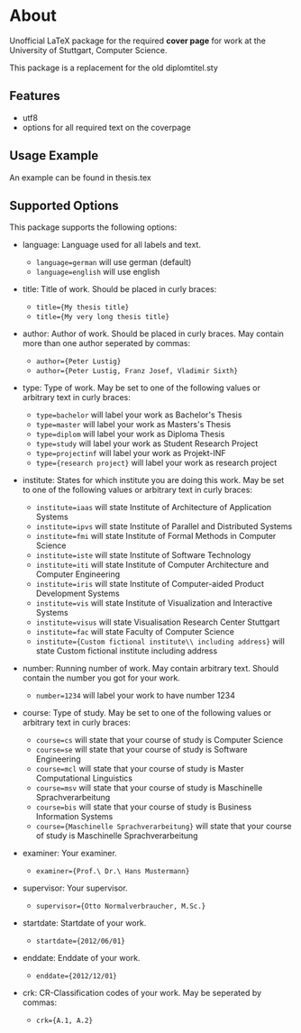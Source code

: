 # About

Unofficial LaTeX package for the required **cover page** for work at the University of Stuttgart, Computer Science.

This package is a replacement for the old diplomtitel.sty

## Features

- utf8 
- options for all required text on the coverpage

## Usage Example

An example can be found in thesis.tex 

## Supported Options

This package supports the following options:

- language: Language used for all labels and text.
	- `language=german` will use german (default)
	- `language=english` will use english

- title: Title of work. Should be placed in curly braces:

	- `title={My thesis title}`
	- `title={My very long thesis title}`

- author: Author of work. Should be placed in curly braces. May contain more than one author seperated by commas:
	- `author={Peter Lustig}`
	- `author={Peter Lustig, Franz Josef, Vladimir Sixth}`

- type: Type of work. May be set to one of the following values or arbitrary text in curly braces:
	- `type=bachelor` will label your work as Bachelor's Thesis
	- `type=master` will label your work as Masters's Thesis
	- `type=diplom` will label your work as Diploma Thesis
	- `type=study` will label your work as Student Research Project
	- `type=projectinf` will label your work as Projekt-INF
	- `type={research project}` will label your work as research project
	
- institute: States for which institute you are doing this work. May be set to one of the following values or arbitrary text in curly braces:
	- `institute=iaas` will state Institute of Architecture of Application Systems
	- `institute=ipvs` will state Institute of Parallel and Distributed Systems
	- `institute=fmi` will state Institute of Formal Methods in Computer Science
	- `institute=iste` will state Institute of Software Technology
	- `institute=iti` will state Institute of Computer Architecture and Computer Engineering
	- `institute=iris` will state Institute of Computer-aided Product Development Systems
	- `institute=vis` will state Institute of Visualization and Interactive Systems
	- `institute=visus` will state Visualisation Research Center Stuttgart
	- `institute=fac` will state Faculty of Computer Science
	- `institute={Custom fictional institute\\ including address}` will state Custom fictional institute including address

- number: Running number of work. May contain arbitrary text. Should contain the number you got for your work.
	- `number=1234` will label your work to have number 1234

- course: Type of study. May be set to one of the following values or arbitrary text in curly braces:
	- `course=cs` will state that your course of study is Computer Science
	- `course=se` will state that your course of study is Software Engineering
	- `course=mcl` will state that your course of study is Master Computational Linguistics
	- `course=msv` will state that your course of study is Maschinelle Sprachverarbeitung
	- `course=bis` will state that your course of study is Business Information Systems
	- `course={Maschinelle Sprachverarbeitung}` will state that your course of study is Maschinelle Sprachverarbeitung

- examiner: Your examiner. 
	- `examiner={Prof.\ Dr.\ Hans Mustermann}`

- supervisor: Your supervisor.
	- `supervisor={Otto Normalverbraucher, M.Sc.}`

- startdate: Startdate of your work.
	- `startdate={2012/06/01}`

- enddate: Enddate of your work.	
	- `enddate={2012/12/01}`

- crk: CR-Classification codes of your work. May be seperated by commas:
	- `crk={A.1, A.2}`





